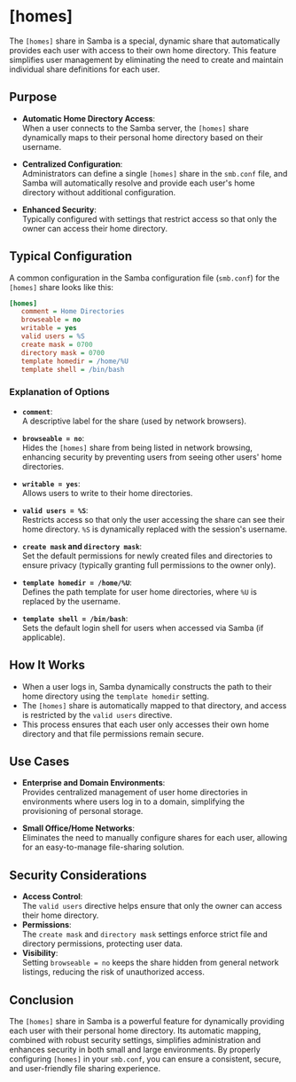 # [homes]

The `[homes]` share in Samba is a special, dynamic share that automatically provides each user with access to their own home directory. This feature simplifies user management by eliminating the need to create and maintain individual share definitions for each user.

## Purpose

- **Automatic Home Directory Access**:  
  When a user connects to the Samba server, the `[homes]` share dynamically maps to their personal home directory based on their username.

- **Centralized Configuration**:  
  Administrators can define a single `[homes]` share in the `smb.conf` file, and Samba will automatically resolve and provide each user's home directory without additional configuration.

- **Enhanced Security**:  
  Typically configured with settings that restrict access so that only the owner can access their home directory.

## Typical Configuration

A common configuration in the Samba configuration file (`smb.conf`) for the `[homes]` share looks like this:

```ini
[homes]
   comment = Home Directories
   browseable = no
   writable = yes
   valid users = %S
   create mask = 0700
   directory mask = 0700
   template homedir = /home/%U
   template shell = /bin/bash
```

### Explanation of Options

- **`comment`**:  
  A descriptive label for the share (used by network browsers).

- **`browseable = no`**:  
  Hides the `[homes]` share from being listed in network browsing, enhancing security by preventing users from seeing other users' home directories.

- **`writable = yes`**:  
  Allows users to write to their home directories.

- **`valid users = %S`**:  
  Restricts access so that only the user accessing the share can see their home directory. `%S` is dynamically replaced with the session's username.

- **`create mask` and `directory mask`**:  
  Set the default permissions for newly created files and directories to ensure privacy (typically granting full permissions to the owner only).

- **`template homedir = /home/%U`**:  
  Defines the path template for user home directories, where `%U` is replaced by the username.

- **`template shell = /bin/bash`**:  
  Sets the default login shell for users when accessed via Samba (if applicable).

## How It Works

- When a user logs in, Samba dynamically constructs the path to their home directory using the `template homedir` setting.
- The `[homes]` share is automatically mapped to that directory, and access is restricted by the `valid users` directive.
- This process ensures that each user only accesses their own home directory and that file permissions remain secure.

## Use Cases

- **Enterprise and Domain Environments**:  
  Provides centralized management of user home directories in environments where users log in to a domain, simplifying the provisioning of personal storage.

- **Small Office/Home Networks**:  
  Eliminates the need to manually configure shares for each user, allowing for an easy-to-manage file-sharing solution.

## Security Considerations

- **Access Control**:  
  The `valid users` directive helps ensure that only the owner can access their home directory.
- **Permissions**:  
  The `create mask` and `directory mask` settings enforce strict file and directory permissions, protecting user data.
- **Visibility**:  
  Setting `browseable = no` keeps the share hidden from general network listings, reducing the risk of unauthorized access.

## Conclusion

The `[homes]` share in Samba is a powerful feature for dynamically providing each user with their personal home directory. Its automatic mapping, combined with robust security settings, simplifies administration and enhances security in both small and large environments. By properly configuring `[homes]` in your `smb.conf`, you can ensure a consistent, secure, and user-friendly file sharing experience.
